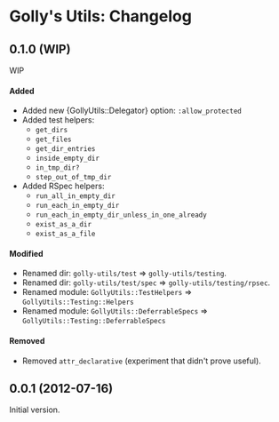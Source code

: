 Golly's Utils: Changelog
========================

## 0.1.0 (WIP)

WIP

#### Added
* Added new {GollyUtils::Delegator} option: `:allow_protected`
* Added test helpers:
    * `get_dirs`
    * `get_files`
    * `get_dir_entries`
    * `inside_empty_dir`
    * `in_tmp_dir?`
    * `step_out_of_tmp_dir`
* Added RSpec helpers:
  * `run_all_in_empty_dir`
  * `run_each_in_empty_dir`
  * `run_each_in_empty_dir_unless_in_one_already`
  * `exist_as_a_dir`
  * `exist_as_a_file`

#### Modified
* Renamed dir: `golly-utils/test` => `golly-utils/testing`.
* Renamed dir: `golly-utils/test/spec` => `golly-utils/testing/rpsec`.
* Renamed module: `GollyUtils::TestHelpers` => `GollyUtils::Testing::Helpers`
* Renamed module: `GollyUtils::DeferrableSpecs` => `GollyUtils::Testing::DeferrableSpecs`

#### Removed
* Removed `attr_declarative` (experiment that didn't prove useful).

## 0.0.1 (2012-07-16)

Initial version.
